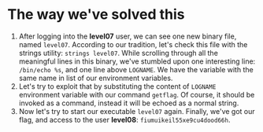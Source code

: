 # The way we've solved this

1. After logging into the **level07** user, we can see one new binary file, named `level07`. According to our tradition, let's check this file with the strings utility: `strings level07`. While scrolling through all the meaningful lines in this binary, we've stumbled upon one interesting line: `/bin/echo %s`, and one line above `LOGNAME`. We have the variable with the same name in list of our environment variables.
2. Let's try to exploit that by substituting the content of `LOGNAME` environment variable with our command `getflag`. Of course, it should be invoked as a command, instead it will be echoed as a normal string.
3. Now let's try to start our executable `level07` again. Finally, we've got our flag, and access to the user **level08**: `fiumuikeil55xe9cu4dood66h`.

